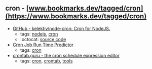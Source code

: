 cron - [www.bookmarks.dev/tagged/cron](https://www.bookmarks.dev/tagged/cron)
---
* [GitHub - kelektiv/node-cron: Cron for NodeJS.](https://github.com/kelektiv/node-cron)
    * tags: [nodejs](../tagged/nodejs.md), [cron](../tagged/cron.md)
    * :octocat: [source code](https://github.com/kelektiv/node-cron)
* [Cron Job Run Time Predictor](https://cronjob.xyz/)
    * tags: [cron](../tagged/cron.md)
* [crontab.guru - the cron schedule expression editor](https://crontab.guru/)
    * tags: [cron](../tagged/cron.md), [crontab](../tagged/crontab.md), [tools](../tagged/tools.md)
